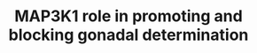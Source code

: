 ---
annotations:
- type: Disease Ontology
  value: '"46'
- type: Disease Ontology
  value: 46 XX gonadal dysgenesis
- type: Disease Ontology
  value: gonadal dysgenesis
- type: Pathway Ontology
  value: signaling pathway
authors:
- Tilmans
- Fehrhart
description: This pathway summarizes the differential signaling in sex development
  in the human fetus. Disorders of sex development can derive from dysfunction of
  one or more genes in this pathway.
last-edited: 2020-04-16
organisms:
- Homo sapiens
redirect_from:
- /index.php/Pathway:WP4872
- /instance/WP4872
schema-jsonld:
- '@context': https://schema.org/
  '@id': https://wikipathways.github.io/pathways/WP4872.html
  '@type': Dataset
  creator:
    '@type': Organization
    name: WikiPathways
  description: This pathway summarizes the differential signaling in sex development
    in the human fetus. Disorders of sex development can derive from dysfunction of
    one or more genes in this pathway.
  keywords:
  - GADD45G
  - SOX9
  - SRY
  - WNT4
  - AXIN1
  - FRAT1
  - MAPK11
  - Catenin beta-1
  - RHOA
  - MAP3K4
  - MAPK1
  - FOXL2
  - FGF9
  - FGFR2
  - GSK3B
  - MAP3K1
  - ROCK1
  license: CC0
  name: MAP3K1 role in promoting and blocking gonadal determination
seo: CreativeWork
title: MAP3K1 role in promoting and blocking gonadal determination
wpid: WP4872
---